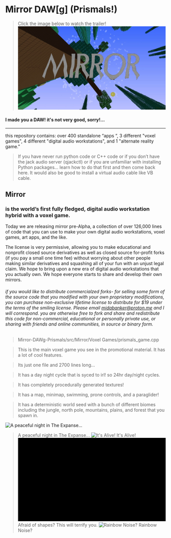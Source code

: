 # Mirror DAW[g] (Prismals!)
> Click the image below to watch the trailer!
[![Mirror DAW[g] (Prismals!) - New Digital Audio Workstation Voxel Game | Pre-Alpha Launch Trailer](https://github.com/Mirror-Prismals/Mirror-DAWg-Prismals/blob/main/readme_assets/readme_assets__mirror_thumbnail.png)](https://www.youtube.com/watch?v=8HlmQ209ydM)
#### I made you a DAW! it's not very good, sorry!...


---
this repository contains:
over 400 standalone “apps “, 
3 different "voxel games", 
4 different "digital audio workstations", 
and 1 "alternate reality game."

> If you have never run python code or C++ code or if you don’t have the jack audio server  (qjackctl) or if you are unfamiliar with installing Python packages... learn how to do that first and then come back here. It would also be good to install a virtual audio cable like VB cable.

## Mirror 
### is the world’s first fully fledged, digital audio workstation hybrid with a voxel game.

Today we are releasing mirror pre-Alpha, a collection of over 126,000 lines of code that you can use to make your own digital audio workstations, voxel games, art apps, and the like. 

The license is very permissive, allowing you to make educational and nonprofit closed source derivatives as well as closed source for-profit forks (if you pay a small one time fee) without worrying about other people making similar derivatives and squashing all of your fun with an unjust legal claim. We hope to bring upon a new era of digital audio workstations that you actually own. We hope everyone starts to share and develop their own mirrors.

###### if you would like to distribute commercialzed forks- for selling some form of the source code that you modified with your own proprietary modifications, you can purchase non-exclusive lifetime license to distribute for $19 under the terms of the smiling license. Please email midabanker@proton.me and I will correspond. you are otherwise free to fork and share and redistribute this code for non-commercial, educational or personally private use, or sharing with friends and online communities, in source or binary form.
> Mirror-DAWg-Prismals/src/Mirror/Voxel Games/prismals_game.cpp

> This is the main voxel game you see in the promotional material. It has a lot of cool features.

> Its just one file and 2700 lines long...

> It has a day night cycle that is syced to irl! so 24hr day/night cycles.

> It has completely procedurally generated textures!

> It has a map, minimap, swimming, prone controls, and a paraglider!

> It has a deterministic world seed with a bunch of different biomes including the jungle, north pole, mountains, plains, and forest that you spawn in.

![A peaceful night in The Expanse...](https://github.com/Mirror-Prismals/Mirror-DAWg-Prismals/blob/main/readme_assets/readme_assets__prismals_game.gif)
> A peaceful night in The Expanse...
![It's Alive!](https://github.com/Mirror-Prismals/Mirror-DAWg-Prismals/blob/main/readme_assets/readme_assets__dawguxz.gif)
> It's Alive!
![Afraid of shapes? This will terrify you.](https://github.com/Mirror-Prismals/Mirror-DAWg-Prismals/blob/main/readme_assets/readme_assets__hydrogel_game.gif)
> Afraid of shapes? This will terrify you.
![Rainbow Noise?](https://github.com/Mirror-Prismals/Mirror-DAWg-Prismals/blob/main/readme_assets/readme_assets__openBinaryWATERFALL_v2.gif)
> Rainbow Noise?
